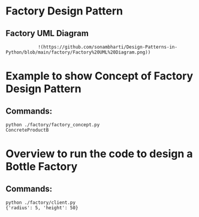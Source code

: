 # Factory Design Pattern

## Factory UML Diagram 
                !(https://github.com/sonambharti/Design-Patterns-in-Python/blob/main/factory/Factory%20UML%20Diagram.png))


# Example to show Concept of Factory Design Pattern

## Commands:
```
python ./factory/factory_concept.py
ConcreteProductB
```


# Overview to run the code to design a Bottle Factory

## Commands:
```
python ./factory/client.py 
{'radius': 5, 'height': 50}
```
